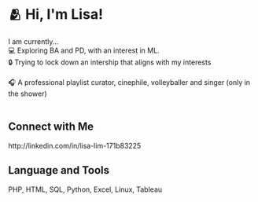 <h1> 🫂 Hi, I'm Lisa! </h1>

I am currently... <br>
💻 Exploring BA and PD, with an interest in ML. <br>
🔒 Trying to lock down an intership that aligns with my interests<br>
<br>
🎧 A professional playlist curator, cinephile, volleyballer and singer (only in the shower) <br>
<br>
<h2>Connect with Me</h2>
http://linkedin.com/in/lisa-lim-171b83225
<br>
<h2>Language and Tools</h2>
PHP, HTML, SQL, Python, Excel, Linux, Tableau




